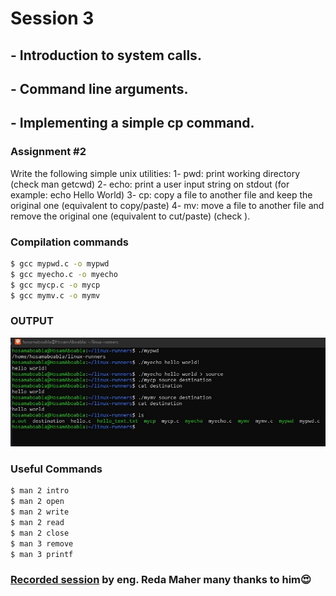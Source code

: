 # Session 3

## - Introduction to system calls.
## - Command line arguments.
## - Implementing a simple cp command.

### Assignment #2
Write the following simple unix  utilities:
1- pwd: print working directory (check man getcwd)
2- echo: print a user input string on stdout (for example:  echo Hello World)
3- cp: copy a file to another file and keep the original one (equivalent to copy/paste)
4- mv: move a file to another file and remove the original one (equivalent to cut/paste) (check ).

### Compilation commands
``` bash
$ gcc mypwd.c -o mypwd
$ gcc myecho.c -o myecho
$ gcc mycp.c -o mycp
$ gcc mymv.c -o mymv
```
### OUTPUT
![output.jpg](./output.jpg)

### Useful Commands

``` bash
$ man 2 intro
$ man 2 open
$ man 2 write
$ man 2 read
$ man 2 close
$ man 3 remove
$ man 3 printf
```




### [Recorded session]() by eng. Reda Maher many thanks to him😍

